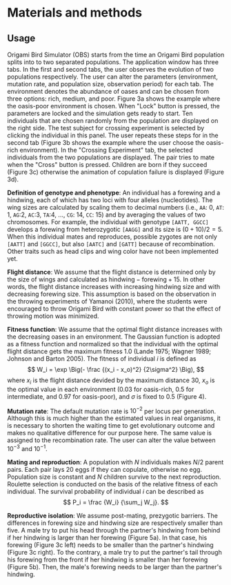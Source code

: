 Materials and methods
=====================

Usage
-----

Origami Bird Simulator (OBS) starts from the time an Origami Bird population splits into to two separated populations.
The application window has three tabs.
In the first and second tabs, the user observes the evolution of two populations respectively.
The user can alter the parameters (environment, mutation rate, and population size, observation period) for each tab.
The environment denotes the abundance of oases and can be chosen from three options: rich, medium, and poor.
Figure 3a shows the example where the oasis-poor environment is chosen.
When "Lock" button is pressed, the parameters are locked and the simulation gets ready to start.
Ten individuals that are chosen randomly from the population are displayed on the right side.
The test subject for crossing experiment is selected by clicking the individual in this panel.
The user repeats these steps for in the second tab (Figure 3b shows the example where the user choose the oasis-rich environment).
In the "Crossing Experiment" tab, the selected individuals from the two populations are displayed.
The pair tries to mate when the "Cross" button is pressed.
Children are born if they succeed (Figure 3c) otherwise the animation of copulation failure is displayed (Figure 3d).

**Definition of genotype and phenotype**:
An individual has a forewing and a hindwing, each of which has two loci with four alleles (nucleotides).
The wing sizes are calculated by scaling them to decimal numbers
(i.e., `AA`: 0, `AT`: 1, `AG`:2, `AC`:3, `TA`:4, ..., `CG`: 14, `CC`: 15)
and by averaging the values of two chromosomes.
For example, the individual with genotype `[AATT, GGCC]` develops a forewing from heterozygotic `[AAGG]` and its size is $(0 + 10) / 2= 5$.
When this individual mates and reproduces, possible zygotes are not only `[AATT]` and `[GGCC]`, but also `[AATC]` and `[GATT]` because of recombination.
Other traits such as head clips and wing color have not been implemented yet.

**Flight distance**:
We assume that the flight distance is determined only by the size of wings and calculated as $\mbox{hindwing} - \mbox{forewing} + 15$.
In other words, the flight distance increases with increasing hindwing size and with decreasing forewing size.
This assumption is based on the observation in the throwing experiments of Yamanoi (2010),
where the students were encouraged to throw Origami Bird with constant power so that the effect of throwing motion was minimized.

**Fitness function**:
We assume that the optimal flight distance increases with the decreasing oases in an environment.
The Gaussian function is adopted as a fitness function and normalized so that the individual with the optimal flight distance gets the maximum fitness $1.0$ (Lande 1975; Wagner 1989; Johnson and Barton 2005).
The fitness of individual $i$ is defined as
$$
W_i = \exp \Big(- \frac {(x_i - x_o)^2} {2\sigma^2} \Big),
$$
where $x_i$ is the flight distance devided by the maximum distance $30$,
$x_o$ is the optimal value in each environment ($0.03$ for oasis-rich, $0.5$ for intermediate, and $0.97$ for oasis-poor),
and $\sigma$ is fixed to $0.5$ (Figure 4).


**Mutation rate**:
The default mutation rate is $10^{-2}$ per locus per generation.
Although this is much higher than the estimated values in real organisms,
it is necessary to shorten the waiting time to get evolutionary outcome
and makes no qualitative difference for our purpose here.
The same value is assigned to the recombination rate.
The user can alter the value between $10^{-3}$ and $10^{-1}$.

**Mating and reproduction**:
A population with $N$ individuals makes $N/2$ parent pairs.
Each pair lays 20 eggs if they can copulate, otherwise no egg.
Population size is constant and $N$ children survive to the next reproduction.
Roulette selection is conducted on the basis of the relative fitness of each individual.
The survival probability of individual $i$ can be described as
$$
P_i = \frac {W_i} {\sum_j W_j}.
$$

**Reproductive isolation**:
We assume post-mating, prezygotic barriers.
The differences in forewing size and hindwing size are respectively smaller than five.
A male try to put his head through the partner's hindwing from behind if her hindwing is larger than her forewing (Figure 5a).
In that case, his forewing (Figure 3c left) needs to be smaller than the partner's hindwing (Figure 3c right).
To the contrary, a male try to put the partner's tail through his forewing from the front if her hindwing is smaller than her forewing (Figure 5b).
Then, the male's forewing needs to be larger than the partner's hindwing.
